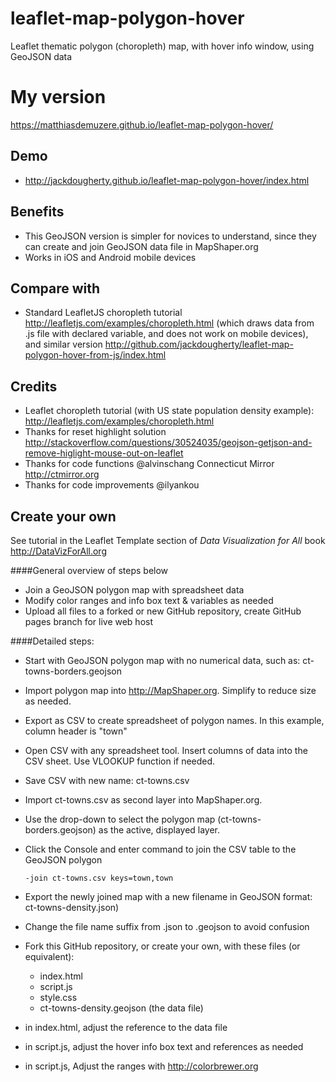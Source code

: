 # leaflet-map-polygon-hover
Leaflet thematic polygon (choropleth) map, with hover info window, using GeoJSON data

# My version

https://matthiasdemuzere.github.io/leaflet-map-polygon-hover/

## Demo
- http://jackdougherty.github.io/leaflet-map-polygon-hover/index.html

## Benefits
- This GeoJSON version is simpler for novices to understand, since they can create and join GeoJSON data file in MapShaper.org
- Works in iOS and Android mobile devices

## Compare with
- Standard LeafletJS choropleth tutorial http://leafletjs.com/examples/choropleth.html (which draws data from .js file with declared variable, and does not work on mobile devices), and similar version http://github.com/jackdougherty/leaflet-map-polygon-hover-from-js/index.html

## Credits
- Leaflet choropleth tutorial (with US state population density example): http://leafletjs.com/examples/choropleth.html
- Thanks for reset highlight solution http://stackoverflow.com/questions/30524035/geojson-getjson-and-remove-higlight-mouse-out-on-leaflet
- Thanks for code functions @alvinschang Connecticut Mirror http://ctmirror.org
- Thanks for code improvements @ilyankou

## Create your own

See tutorial in the Leaflet Template section of *Data Visualization for All* book http://DataVizForAll.org

####General overview of steps below
- Join a GeoJSON polygon map with spreadsheet data
- Modify color ranges and info box text & variables as needed
- Upload all files to a forked or new GitHub repository, create GitHub pages branch for live web host

####Detailed steps:
- Start with GeoJSON polygon map with no numerical data, such as: ct-towns-borders.geojson
- Import polygon map into http://MapShaper.org. Simplify to reduce size as needed.
- Export as CSV to create spreadsheet of polygon names. In this example, column header is "town"
- Open CSV with any spreadsheet tool. Insert columns of data into the CSV sheet. Use VLOOKUP function if needed.
- Save CSV with new name: ct-towns.csv
- Import ct-towns.csv as second layer into MapShaper.org.
- Use the drop-down to select the polygon map (ct-towns-borders.geojson) as the active, displayed layer.
- Click the Console and enter command to join the CSV table to the GeoJSON polygon
  ```
  -join ct-towns.csv keys=town,town
  ```
- Export the newly joined map with a new filename in GeoJSON format: ct-towns-density.json)
- Change the file name suffix from .json to .geojson to avoid confusion
- Fork this GitHub repository, or create your own, with these files (or equivalent):
  - index.html
  - script.js
  - style.css
  - ct-towns-density.geojson  (the data file)

- in index.html, adjust the reference to the data file
- in script.js, adjust the hover info box text and references as needed
- in script.js, Adjust the ranges with http://colorbrewer.org
